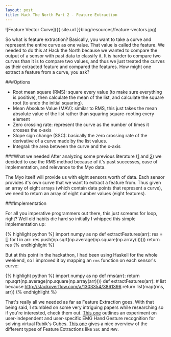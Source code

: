 ```yaml
---
layout: post
title: Hack The North Part 2 - Feature Extraction
---
```


![Feature Vector Curve]({{ site.url }}blog/resources/feature-vectors.jpg)


So what is feature extraction? Basically, you want to take a curve and represent the entire curve as one value. That value is called the feature. We needed to do this at Hack the North because we wanted to compare the output of a sensor with past data to classify it. It is harder to compare two curves than it is to compare two values, and thus we just treated the curves as their extracted feature and compared the features. How might one extract a feature from a curve, you ask?

###Options

 - Root mean square (RMS): square every value (to make sure everything is positive), then calculate the mean of the list, and calculate the square root (to undo the initial squaring).
 - Mean Absolute Value (MAV): similar to RMS, this just takes the mean absolute value of the list rather than squaring square-rooting every element
 - Zero crossing rate: represent the curve as the number of times it crosses the x-axis
 - Slope sign change (SSC): basically the zero crossing rate of the derivative of a curve made by the list values.
 - Integral: the area between the curve and the x-axis 

###What we needed
After analyzing some previous literature ([1] and [2]) we decided to use the RMS method because of it's past successes, ease of implementation, and relevance to the Myo data.

The Myo itself will provide us with eight sensors worth of data. Each sensor provides it's own curve that we want to extract a feature from. Thus given an array of eight arrays (which contain data points that represent a curve), we need to return an array of eight number values (eight features). 

###Implementation

For all you imperative programmers out there, this just screams for loop, right? Well old habits die hard so initially I whipped this simple implementation up:

{% highlight python %}
import numpy as np
def extractFeatures(arr):
	res = []
	for l in arr:
		res.push(np.sqrt(np.average(np.square(np.array(l)))))
	return res
{% endhighlight %}

But at this point in the hackathon, I had been using Haskell for the whole weekend, so I improved it by mapping an `rms` function on each sensor's curve:

{% highlight python %}
import numpy as np
def rms(arr):
	return np.sqrt(np.average(np.square(np.array(arr)))) 
def extractFeatures(arr):
	# list because http://stackoverflow.com/a/1303354/3861396
	return list(map(rms, arr))
{% endhighlight %}

That's really all we needed as far as Feature Extraction goes. With that being said, I stumbled on some very intriguing papers while researching so if you're interested, check them out. [This one][1] outlines an experiment on user-independent and user-specific EMG Hand Gesture recognition for solving virtual Rubik's Cubes. [This one][2] gives a nice overview of the different types of Feature Extractions like `SSC` and `MAV`.




[1]: http://wiki.epfl.ch/edicpublic/documents/Candidacy%20exam/Zhang%20X.%20et%20al.%20(2011)%20-%20A%20Framework%20for%20Hand%20Gesture%20Recognition%20Based%20on%20Accelerometer%20and%20EMG%20Sensors.pdf
[2]: http://rspublication.com/ijca/april13/3.pdf
